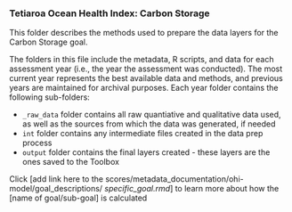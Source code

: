 ### Tetiaroa Ocean Health Index: Carbon Storage

This folder describes the methods used to prepare the data layers for the Carbon Storage goal.

The folders in this file include the metadata, R scripts, and data for each assessment year (i.e., the year the assessment was conducted). The most current year represents the best available data and methods, and previous years are maintained for archival purposes. Each year folder contains the following sub-folders:

- `_raw_data` folder contains all raw quantiative and qualitative data used, as well as the sources from which the data was generated, if needed
- `int` folder contains any intermediate files created in the data prep process
- `output` folder contains the final layers created - these layers are the ones saved to the Toolbox

Click [add link here to the scores/metadata_documentation/ohi-model/goal_descriptions/ *specific_goal.rmd*] to learn more about how the [name of goal/sub-goal] is calculated







